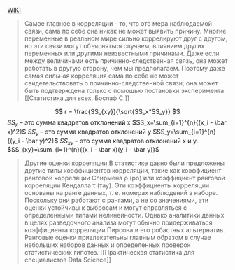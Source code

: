 [WIKI](https://en.wikipedia.org/wiki/Correlation)

> Самое главное в корреляции – то, что это мера наблюдаемой связи, сама по себе она никак не может выявить причину. Многие переменные в реальном мире сильно коррелируют друг с другом, но эти связи могут объясняться случаем, влиянием других переменных или другими неизвестными причинами. Даже если между величинами есть причинно-следственная связь, она может работать в другую сторону, чем мы предполагаем. Поэтому даже самая сильная корреляция сама по себе не может свидетельствовать о причинно-следственной связи; она может быть подтверждена только с помощью постановки эксперимента [[Статистика для всех, Бослаф С.]]

$$ r = \frac{SS_{xy}}{\sqrt{SS_x*SS_y}} $$
$SS_x$ – это сумма квадратов отклонений x $SS_x=\sum_{i=1}^{n}{(x_i - \bar x)^2}$
$SS_y$ – это сумма квадратов отклонений y $SS_y=\sum_{i=1}^{n}{(y_i - \bar y)^2}$
$SS_{xy}$ – это сумма квадратов отклонений x и y. $SS_{xy}=\sum_{i=1}^{n}{(x_i - \bar x)(y_i - \bar y)}$

>Другие оценки корреляции В статистике давно были предложены другие типы коэффициентов корреляции, такие как коэффициент ранговой корреляции Спирмена ρ (ро) или коэффициент ранговой корреляции Кендалла τ (тау). Эти коэффициенты корреляции основаны на ранге данных, т. е. номерах наблюдений в наборе. Поскольку они работают с рангами, а не со значениями, эти оценки устойчивы к выбросам и могут справляться с определенными типами нелинейности. Однако аналитики данных в целях разведочного анализа могут обычно придерживаться коэффициента корреляции Пирсона и его робастных альтернатив. Ранговые оценки привлекательны главным образом в случае небольших наборов данных и определенных проверок статистических гипотез. [[Практическая статистика для специалистов Data Science]]
